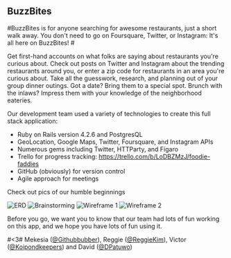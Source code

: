 ## BuzzBites

#BuzzBites is for anyone searching for awesome restaurants, just a short walk away. You don't need to go on Foursquare, Twitter, or Instagram: It's all here on BuzzBites! #

Get first-hand accounts on what folks are saying about restaurants you're curious about. Check out posts on Twitter and Instagram about the trending restaurants around you, or enter a zip code for restaurants in an area you're curious about. Take all the guesswork, research, and planning out of your group dinner outings. Got a date? Bring them to a special spot. Brunch with the inlaws? Impress them with your knowledge of the neighborhood eateries.


Our development team used a variety of technologies to create this full stack application: 
- Ruby on Rails version 4.2.6 and PostgresQL
- GeoLocation, Google Maps, Twitter, Foursquare, and Instagram APIs
- Numerous gems including Twitter, HTTParty, and Figaro
- Trello for progress tracking: https://trello.com/b/LoDBZMzJ/foodie-faddies
- GitHub (obviously) for version control
- Agile approach for meetings


Check out pics of our humble beginnings

![ERD](https://raw.githubusercontent.com/dpatuwo/BuzzBites/foursquare_restaurants/app/assets/images/erd.jpg)
![Brainstorming](https://raw.githubusercontent.com/dpatuwo/BuzzBites/foursquare_restaurants/app/assets/images/brainstorming.jpg)
![Wireframe 1](https://raw.githubusercontent.com/dpatuwo/BuzzBites/foursquare_restaurants/app/assets/images/wireframe.jpg)
![Wireframe 2](https://raw.githubusercontent.com/dpatuwo/BuzzBites/foursquare_restaurants/app/assets/images/wireframe2.jpg)


Before you go, we want you to know that our team had lots of fun working on this app, and we hope you have lots of fun using it.

#<3# Mekesia ([@Githubbubber](https://github.com/Githubbubber)), Reggie ([@ReggieKim](https://github.com/reggiekim)), Victor ([@Koipondkeepers](https://github.com/koipondkeepers)) and David ([@DPatuwo](https://github.com/dpatuwo))
